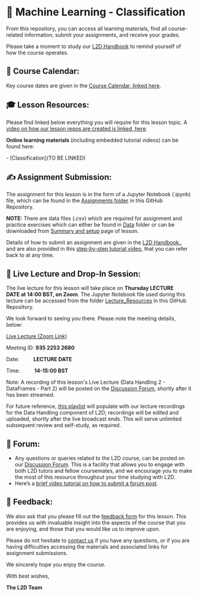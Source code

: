 # :snake: Machine Learning - Classification


From this repository, you can access all learning materials, find all course-related information, submit your assignments, and receive your grades. 

Please take a moment to study our [L2D Handbook](https://learntodiscover.github.io/L2D-Handbook/) to remind yourself of how the course operates.

## :calendar: Course Calendar: 

Key course dates are given in the [Course Calendar, linked here](https://learntodiscover.github.io/L2D-Handbook/fig/L2D_Calendar_July_24.pdf).

## :mortar_board: Lesson Resources: 

Please find linked below everything you will require for this lesson topic. A [video on how our lesson repos are created is linked, here](https://youtu.be/KkbOMxy9YgE).

**Online learning materials** (including embedded tutorial videos) can be found here:

- [Classification](TO BE LINKED)



## :writing_hand: Assignment Submission:

The assignment for this lesson is in the form of a Jupyter Notebook (.ipynb) file, which can be found in the [Assignments folder](./Assignments) in this GitHub Repository. 

**NOTE:** There are data files (.csv) which are required for assignment and practice exercises which can either be found in [Data](Assignments/Data/) folder or can be downloaded from [Summary and setup](https://l2d-july2024-part-i.github.io/Data_Handling/index.html) page of lesson.

Details of how to submit an assignment are given in the [L2D Handbook.](https://learntodiscover.github.io/L2D-Handbook/section7.html), and are also provided in this [step-by-step tutorial video](https://youtu.be/Hspc10_A9ys), that you can refer back to at any time.
 
## :satellite: Live Lecture and Drop-In Session:

The live lecture for this lesson will take place on **Thursday LECTURE DATE at 14:00 BST, on Zoom**. The Jupyter Notebook file used during this lecture can be accessed from the folder [Lecture_Resources](./Lecture_Resources) in this GitHub Repository. 

We look forward to seeing you there. Please note the meeting details, below:

[Live Lecture (Zoom Link)](https://ucl.zoom.us/j/93522532680)

Meeting ID: **935 2253 2680**

Date:          **LECTURE DATE**

Time:          **14-15:00 BST**

Note: A recording of this lesson's Live Lecture (Data Handling 2 - DataFrames - Part 2) will be posted on the [Discussion Forum](https://github.com/orgs/L2D-July2024-Part-I/discussions), shortly after it has been streamed. 

For future reference, [this playlist](https://www.youtube.com/playlist?list=PLTRx90_S7dFsy50YeT94tTtkl9yMo559k) will populate with our lecture recordings for the Data Handling component of L2D; recordings will be edited and uploaded, shortly after the live broadcast ends. This will serve unlimited subsequent review and self-study, as required.
 
## :speech_balloon: Forum:

- Any questions or queries related to the L2D course, can be posted on our [Discussion Forum](https://github.com/orgs/L2D-July2024-Part-I/discussions). This is a facility that allows you to engage with both L2D tutors and fellow coursemates, and we encourage you to make the most of this resource throughout your time studying with L2D.
- Here’s a [brief video tutorial on how to submit a forum post](https://www.youtube.com/watch?app=desktop&v=N5N7QbLwztQ).
 
## :pencil: Feedback:
We also ask that you please fill out the [feedback form](https://docs.google.com/forms/d/1ZvYLW4bkclrXzpsdwQhGw0xBWZ8Ar0sowbcUr4cb1iA/edit?pli=1) for this lesson. This provides us with invaluable insight into the aspects of the course that you are enjoying, and those that you would like us to improve upon.  

Please do not hesitate to [contact us](mailto:admin@learntodiscover.ai) if you have any questions, or if you are having difficulties accessing the materials and associated links for assignment submissions.

We sincerely hope you enjoy the course.

With best wishes,

**The L2D Team**
